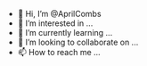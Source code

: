 - 👋 Hi, I’m @AprilCombs
- 👀 I’m interested in ...
- 🌱 I’m currently learning ...
- 💞️ I’m looking to collaborate on ...
- 📫 How to reach me ...

<!---
AprilCombs/AprilCombs is a ✨ special ✨ repository because its `README.md` (this file) appears on your GitHub profile.
You can click the Preview link to take a look at your changes.
--->
